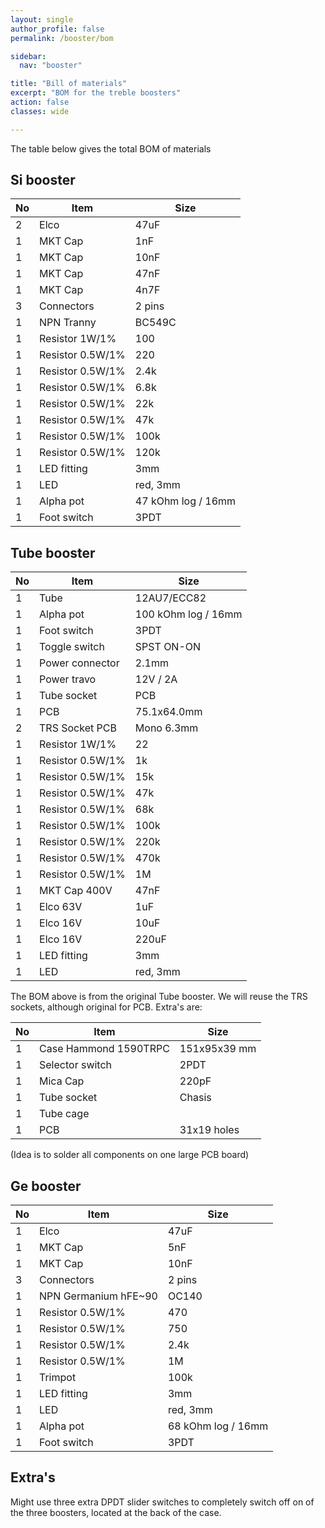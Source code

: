 ```yaml
---
layout: single
author_profile: false
permalink: /booster/bom

sidebar:
  nav: "booster"

title: "Bill of materials"
excerpt: "BOM for the treble boosters"
action: false
classes: wide

---
```

The table below gives the total BOM of materials

## Si booster

|No | Item |Size|
|---|------|----|
|2|Elco|47uF|
|1|MKT Cap|1nF|
|1|MKT Cap|10nF|
|1|MKT Cap|47nF|
|1|MKT Cap|4n7F|
|3|Connectors|2 pins|
|1|NPN Tranny|BC549C|
|1|Resistor 1W/1%|100|
|1|Resistor 0.5W/1%|220|
|1|Resistor 0.5W/1%|2.4k|
|1|Resistor 0.5W/1%|6.8k|
|1|Resistor 0.5W/1%|22k|
|1|Resistor 0.5W/1%|47k|
|1|Resistor 0.5W/1%|100k|
|1|Resistor 0.5W/1%|120k|
|1|LED fitting|3mm|
|1|LED|red, 3mm|
|1|Alpha pot|47 kOhm log / 16mm|
|1|Foot switch|3PDT|

## Tube booster

|No | Item |Size|
|---|------|----|
|1 |Tube|12AU7/ECC82|
|1|Alpha pot|100 kOhm log / 16mm|
|1|Foot switch|3PDT|
|1|Toggle switch|SPST ON-ON|
|1|Power connector|2.1mm|
|1|Power travo|12V / 2A|
|1|Tube socket|PCB|
|1|PCB|75.1x64.0mm|
|2|TRS Socket PCB|Mono 6.3mm|
|1|Resistor 1W/1%|22|
|1|Resistor 0.5W/1%|1k|
|1|Resistor 0.5W/1%|15k|
|1|Resistor 0.5W/1%|47k|
|1|Resistor 0.5W/1%|68k|
|1|Resistor 0.5W/1%|100k|
|1|Resistor 0.5W/1%|220k|
|1|Resistor 0.5W/1%|470k|
|1|Resistor 0.5W/1%|1M|
|1|MKT Cap 400V|47nF|
|1|Elco 63V|1uF|
|1|Elco 16V|10uF|
|1|Elco 16V|220uF|
|1|LED fitting|3mm|
|1|LED|red, 3mm|

The BOM above is from the original Tube booster. We will reuse the TRS sockets, although original for PCB. Extra's are:

|No | Item |Size|
|---|------|----|
|1|Case Hammond 1590TRPC|151x95x39 mm|
|1|Selector switch|2PDT|
|1|Mica Cap|220pF|
|1|Tube socket|Chasis|
|1|Tube cage||
|1|PCB|31x19 holes|

(Idea is to solder all components on one large PCB board)

## Ge booster

|No | Item |Size|
|---|------|----|
|1|Elco|47uF|
|1|MKT Cap|5nF|
|1|MKT Cap|10nF|
|3|Connectors|2 pins|
|1|NPN Germanium hFE~90|OC140|
|1|Resistor 0.5W/1%|470|
|1|Resistor 0.5W/1%|750|
|1|Resistor 0.5W/1%|2.4k|
|1|Resistor 0.5W/1%|1M|
|1|Trimpot|100k|
|1|LED fitting|3mm|
|1|LED|red, 3mm|
|1|Alpha pot|68 kOhm log / 16mm|
|1|Foot switch|3PDT|

## Extra's

Might use three extra DPDT slider switches to completely switch off on of the three boosters, located at the back of the case.
